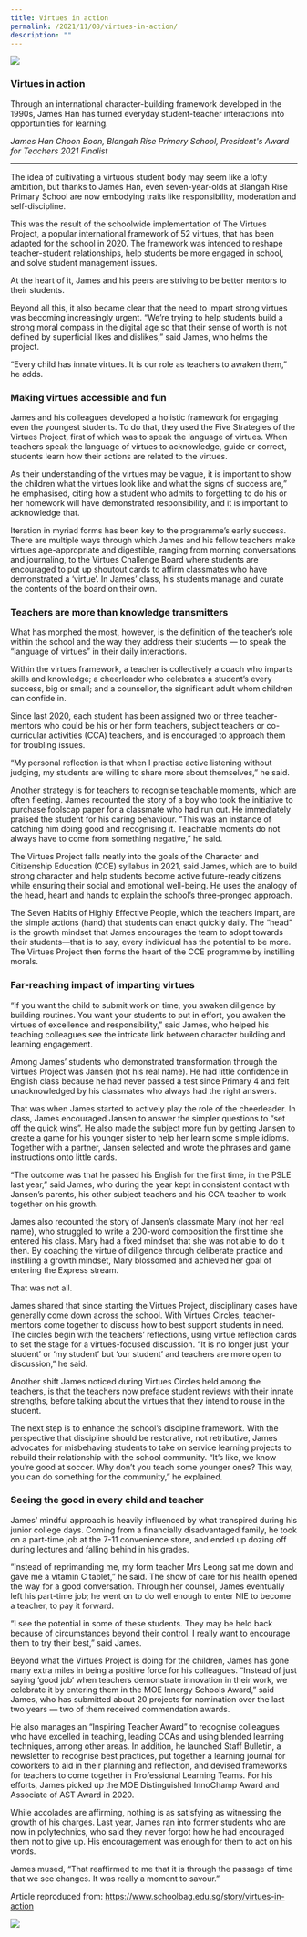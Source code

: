 ```yaml
---
title: Virtues in action
permalink: /2021/11/08/virtues-in-action/
description: ""
---
```

![](/images/361A3792-2048x1365.jpeg)

<h3><strong>Virtues in action</strong></h3>
<p>Through an international character-building framework developed in the 1990s, James Han has turned everyday student-teacher interactions into opportunities for learning.</p>
<p><em>James Han Choon Boon,&nbsp;Blangah Rise Primary School,&nbsp;President's Award for Teachers 2021 Finalist</em></p>
<hr />
<p>The idea of cultivating a virtuous student body may seem like a lofty ambition, but thanks to James Han, even seven-year-olds at Blangah Rise Primary School are now embodying traits like responsibility, moderation and self-discipline.</p>
<p>This was the result of the schoolwide implementation of The Virtues Project, a popular international framework of 52 virtues, that has been adapted for the school in 2020. The framework was intended to reshape teacher-student relationships, help students be more engaged in school, and solve student management issues.</p>
<p>At the heart of it, James and his peers are striving to be better mentors to their students.</p>
<p>Beyond all this, it also became clear that the need to impart strong virtues was becoming increasingly urgent. &ldquo;We&rsquo;re trying to help students build a strong moral compass in the digital age so that their sense of worth is not defined by superficial likes and dislikes,&rdquo; said James, who helms the project.</p>
<p>&ldquo;Every child has innate virtues. It is our role as teachers to awaken them,&rdquo; he adds.</p>
<h3><strong>Making virtues accessible and fun</strong></h3>
<p>James and his colleagues developed a holistic framework for engaging even the youngest students. To do that, they used the Five Strategies of the Virtues Project, first of which was to speak the language of virtues. When teachers speak the language of virtues to acknowledge, guide or correct, students learn how their actions are related to the virtues.</p>
<p>As their understanding of the virtues may be vague, it is important to show the children what the virtues look like and what the signs of success are,&rdquo; he emphasised, citing how a student who admits to forgetting to do his or her homework will have demonstrated responsibility, and it is important to acknowledge that.</p>
<p>Iteration in myriad forms has been key to the programme&rsquo;s early success. There are multiple ways through which James and his fellow teachers make virtues age-appropriate and digestible, ranging from morning conversations and journaling, to the Virtues Challenge Board where students are encouraged to put up shoutout cards to affirm classmates who have demonstrated a &lsquo;virtue&rsquo;. In James&rsquo; class, his students manage and curate the contents of the board on their own.</p>
<h3><strong>Teachers are more than knowledge transmitters</strong></h3>
<p>What has morphed the most, however, is the definition of the teacher&rsquo;s role within the school and the way they address their students &mdash; to speak the &ldquo;language of virtues&rdquo; in their daily interactions.</p>
<p>Within the virtues framework, a teacher is collectively a coach who imparts skills and knowledge; a cheerleader who celebrates a student&rsquo;s every success, big or small; and a counsellor, the significant adult whom children can confide in.</p>
<p>Since last 2020, each student has been assigned two or three teacher-mentors who could be his or her form teachers, subject teachers or co-curricular activities (CCA) teachers, and is encouraged to approach them for troubling issues.</p>
<p>&ldquo;My personal reflection is that when I practise active listening without judging, my students are willing to share more about themselves,&rdquo; he said.</p>
<p>Another strategy is for teachers to recognise teachable moments, which are often fleeting. James recounted the story of a boy who took the initiative to purchase foolscap paper for a classmate who had run out. He immediately praised the student for his caring behaviour. &ldquo;This was an instance of catching him doing good and recognising it. Teachable moments do not always have to come from something negative,&rdquo; he said.</p>
<p>The Virtues Project falls neatly into the goals of the Character and Citizenship Education (CCE) syllabus in 2021, said James, which are to build strong character and help students become active future-ready citizens while ensuring their social and emotional well-being. He uses the analogy of the head, heart and hands to explain the school&rsquo;s three-pronged approach.</p>
<p>The Seven Habits of Highly Effective People, which the teachers impart, are the simple actions (hand) that students can enact quickly daily. The &ldquo;head&rdquo; is the growth mindset that James encourages the team to adopt towards their students&mdash;that is to say, every individual has the potential to be more. The Virtues Project then forms the heart of the CCE programme by instilling morals.</p>
<h3><strong>Far-reaching impact of imparting virtues</strong></h3>
<p>&ldquo;If you want the child to submit work on time, you awaken diligence by building routines. You want your students to put in effort, you awaken the virtues of excellence and responsibility,&rdquo; said James, who helped his teaching colleagues see the intricate link between character building and learning engagement.</p>
<p>Among James&rsquo; students who demonstrated transformation through the Virtues Project was Jansen (not his real name). He had little confidence in English class because he had never passed a test since Primary 4 and felt unacknowledged by his classmates who always had the right answers.</p>
<p>That was when James started to actively play the role of the cheerleader. In class, James encouraged Jansen to answer the simpler questions to &ldquo;set off the quick wins&rdquo;. He also made the subject more fun by getting Jansen to create a game for his younger sister to help her learn some simple idioms. Together with a partner, Jansen selected and wrote the phrases and game instructions onto little cards.</p>
<p>&ldquo;The outcome was that he passed his English for the first time, in the PSLE last year,&rdquo; said James, who during the year kept in consistent contact with Jansen&rsquo;s parents, his other subject teachers and his CCA teacher to work together on his growth.</p>
<p>James also recounted the story of Jansen&rsquo;s classmate Mary (not her real name), who struggled to write a 200-word composition the first time she entered his class. Mary had a fixed mindset that she was not able to do it then. By coaching the virtue of diligence through deliberate practice and instilling a growth mindset, Mary blossomed and achieved her goal of entering the Express stream.</p>
<p>That was not all.</p>
<p>James shared that since starting the Virtues Project, disciplinary cases have generally come down across the school. With Virtues Circles, teacher-mentors come together to discuss how to best support students in need. The circles begin with the teachers&rsquo; reflections, using virtue reflection cards to set the stage for a virtues-focused discussion. &ldquo;It is no longer just &lsquo;your student&rsquo; or &lsquo;my student&rsquo; but &lsquo;our student&rsquo; and teachers are more open to discussion,&rdquo; he said.</p>
<p>Another shift James noticed during Virtues Circles held among the teachers, is that the teachers now preface student reviews with their innate strengths, before talking about the virtues that they intend to rouse in the student.</p>
<p>The next step is to enhance the school&rsquo;s discipline framework. With the perspective that discipline should be restorative, not retributive, James advocates for misbehaving students to take on service learning projects to rebuild their relationship with the school community. &ldquo;It&rsquo;s like, we know you&rsquo;re good at soccer. Why don&rsquo;t you teach some younger ones? This way, you can do something for the community,&rdquo; he explained.</p>
<h3><strong>Seeing the good in every child and teacher</strong></h3>
<p>James&rsquo; mindful approach is heavily influenced by what transpired during his junior college days. Coming from a financially disadvantaged family, he took on a part-time job at the 7-11 convenience store, and ended up dozing off during lectures and falling behind in his grades.</p>
<p>&ldquo;Instead of reprimanding me, my form teacher Mrs Leong sat me down and gave me a vitamin C tablet,&rdquo; he said. The show of care for his health opened the way for a good conversation. Through her counsel, James eventually left his part-time job; he went on to do well enough to enter NIE to become a teacher, to pay it forward.</p>
<p>&ldquo;I see the potential in some of these students. They may be held back because of circumstances beyond their control. I really want to encourage them to try their best,&rdquo; said James.</p>
<p>Beyond what the Virtues Project is doing for the children, James has gone many extra miles in being a positive force for his colleagues. &ldquo;Instead of just saying &lsquo;good job&lsquo; when teachers demonstrate innovation in their work, we celebrate it by entering them in the MOE Innergy Schools Award,&rdquo; said James, who has submitted about 20 projects for nomination over the last two years &mdash; two of them received commendation awards.</p>
<p>He also manages an &ldquo;Inspiring Teacher Award&rdquo; to recognise colleagues who have excelled in teaching, leading CCAs and using blended learning techniques, among other areas. In addition, he launched Staff Bulletin, a newsletter to recognise best practices, put together a learning journal for coworkers to aid in their planning and reflection, and devised frameworks for teachers to come together in Professional Learning Teams. For his efforts, James picked up the MOE Distinguished InnoChamp Award and Associate of AST Award in 2020.</p>
<p>While accolades are affirming, nothing is as satisfying as witnessing the growth of his charges. Last year, James ran into former students who are now in polytechnics, who said they never forgot how he had encouraged them not to give up. His encouragement was enough for them to act on his words.</p>
<p>James mused, &ldquo;That reaffirmed to me that it is through the passage of time that we see changes. It was really a moment to savour.&rdquo;</p>
<p>Article reproduced from:&nbsp;<a href="https://www.schoolbag.edu.sg/story/virtues-in-action">https://www.schoolbag.edu.sg/story/virtues-in-action</a></p>

![](/images/scaled.jpg)